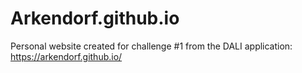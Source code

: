 # Arkendorf.github.io
Personal website created for challenge #1 from the DALI application:
https://arkendorf.github.io/
